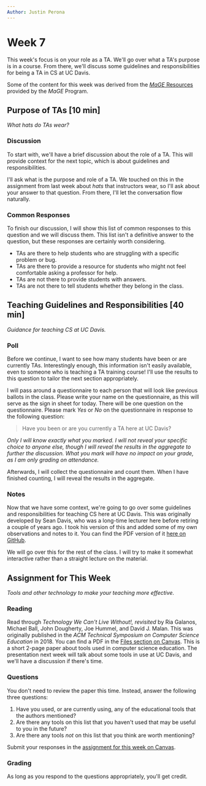 ```yaml
---
Author: Justin Perona
---
```


# Week 7

This week's focus is on your role as a TA.
We'll go over what a TA's purpose is in a course.
From there, we'll discuss some guidelines and responsibilities for being a TA in CS at UC Davis.

Some of the content for this week was derived from the [*MaGE* Resources](https://sites.google.com/mtholyoke.edu/mage-training-curriculum/home) provided by the *MaGE* Program.

## Purpose of TAs [10 min]

*What hats do TAs wear?*

### Discussion

To start with, we'll have a brief discussion about the role of a TA.
This will provide context for the next topic, which is about guidelines and responsibilities.

I'll ask what is the purpose and role of a TA.
We touched on this in the assignment from last week about *hats* that instructors wear, so I'll ask about your answer to that question.
From there, I'll let the conversation flow naturally.

### Common Responses

To finish our discussion, I will show this list of common responses to this question and we will discuss them.
This list isn't a definitive answer to the question, but these responses are certainly worth considering.

* TAs are there to help students who are struggling with a specific problem or bug.
* TAs are there to provide a resource for students who might not feel comfortable asking a professor for help.
* TAs are not there to provide students with answers.
* TAs are not there to tell students whether they belong in the class.

## Teaching Guidelines and Responsibilities [40 min]

*Guidance for teaching CS at UC Davis.*

### Poll

Before we continue, I want to see how many students have been or are currently TAs.
Interestingly enough, this information isn't easily available, even to someone who is teaching a TA training course!
I'll use the results to this question to tailor the next section appropriately.

I will pass around a questionnaire to each person that will look like previous ballots in the class.
Please write your name on the questionnaire, as this will serve as the sign in sheet for today.
There will be one question on the questionnaire.
Please mark *Yes* or *No* on the questionnaire in response to the following question:

> Have you been or are you currently a TA here at UC Davis?

*Only I will know exactly what you marked.
I will not reveal your specific choice to anyone else, though I will reveal the results in the aggregate to further the discussion.
What you mark will have no impact on your grade, as I am only grading on attendance.*

Afterwards, I will collect the questionnaire and count them.
When I have finished counting, I will reveal the results in the aggregate.

### Notes

Now that we have some context, we're going to go over some guidelines and responsibilities for teaching CS here at UC Davis.
This was originally developed by Sean Davis, who was a long-time lecturer here before retiring a couple of years ago.
I took his version of this and added some of my own observations and notes to it.
You can find the PDF version of it [here on GitHub](../notes/teaching-guidelines-responsibilities.pdf).

We will go over this for the rest of the class.
I will try to make it somewhat interactive rather than a straight lecture on the material.

## Assignment for This Week

*Tools and other technology to make your teaching more effective.*

### Reading

Read through *Technology We Can't Live Without!, revisited* by Ria Galanos, Michael Ball, John Dougherty, Joe Hummel, and David J. Malan.
This was originally published in the *ACM Technical Symposium on Computer Science Education* in 2018.
You can find a PDF in the [Files section on Canvas](https://canvas.ucdavis.edu/courses/356010/files/folder/Readings?preview=5837174).
This is a short 2-page paper about tools used in computer science education.
The presentation next week will talk about some tools in use at UC Davis, and we'll have a discussion if there's time.

### Questions

You don't need to review the paper this time.
Instead, answer the following three questions:

1. Have you used, or are currently using, any of the educational tools that the authors mentioned?
2. Are there any tools on this list that you haven't used that may be useful to you in the future?
3. Are there any tools *not* on this list that you think are worth mentioning?

Submit your responses in the [assignment for this week on Canvas](https://canvas.ucdavis.edu/courses/356010/assignments/310492).

### Grading

As long as you respond to the questions appropriately, you'll get credit.
